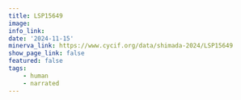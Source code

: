 ```yaml
---
title: LSP15649
image: 
info_link: 
date: '2024-11-15'
minerva_link: https://www.cycif.org/data/shimada-2024/LSP15649
show_page_link: false
featured: false
tags:
    - human
    - narrated
---
```

